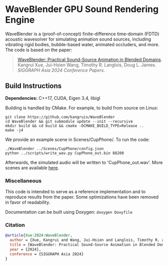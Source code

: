 # WaveBlender GPU Sound Rendering Engine

WaveBlender is a (proof-of-concept) finite-difference time-domain (FDTD) acoustic wavesolver for simulating animation sound sources, including vibrating rigid bodies, bubble-based water, animated occluders, and more. The code is based on the paper:
    
> [WaveBlender: Practical Sound-Source Animation in Blended Domains](https://graphics.stanford.edu/papers/waveblender/). Kangrui Xue, Jui-Hsien Wang, Timothy R. Langlois, Doug L. James. *SIGGRAPH Asia 2024 Conference Papers*. 

## Build Instructions

**Dependencies:** C++17, CUDA, Eigen 3.4, libigl

Building is handled by CMake. For example, to build from source on Linux:

    git clone https://github.com/kangruix/WaveBlender
    cd WaveBlender && git submodule update --init --recursive
    mkdir build && cd build && cmake -DCMAKE_BUILD_TYPE=Release ..
    make -j4

We provide an example scene in Scenes/CupPhone/. To run the code:

    ./WaveBlender ../Scenes/CupPhone/config.json
    python ../scripts/write_wav.py CupPhone_out.bin 88200

Afterwards, the simulated audio will be written to 'CupPhone_out.wav'. More scenes are available [here](https://graphics.stanford.edu/papers/waveblender/dataset/).

### Miscellaneous

This code is intended to serve as a reference implementation and to reproduce results from the paper. Some optimizations have been removed in favor of readability. 

Documentation can be built using Doxygen: `doxygen Doxyfile`

### Citation

```bibtex
@article{Xue:2024:WaveBlender,
  author = {Xue, Kangrui and Wang, Jui-Hsien and Langlois, Timothy R. and James, Doug L.},
  title = {WaveBlender: Practical Sound-Source Animation in Blended Domains},
  year = {2024},
  conference = {SIGGRAPH Asia 2024}
}
```